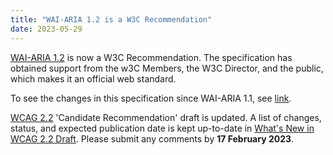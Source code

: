 ```yaml
---
title: "WAI-ARIA 1.2 is a W3C Recommendation"
date: 2023-05-29
---
```


[WAI-ARIA 1.2]() is now a W3C Recommendation. The specification has obtained support from the w3C Members, the W3C Director, and the public, which makes it an official web standard.

To see the changes in this specification since WAI-ARIA 1.1, see [link]().

[WCAG 2.2](https://www.w3.org/TR/WCAG22) 'Candidate Recommendation' draft is updated. A list of changes, status, and expected publication date is kept up-to-date in [What's New in WCAG 2.2 Draft](https://www.w3.org/WAI/standards-guidelines/wcag/new-in-22/). Please submit any comments by **17 February 2023**.

